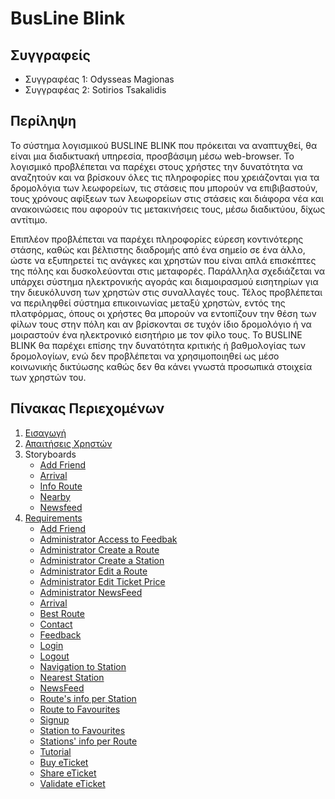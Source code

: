 # BusLine Blink

## Συγγραφείς

- Συγγραφέας 1: Odysseas Magionas
- Συγγραφέας 2: Sotirios Tsakalidis

## Περίληψη

Το σύστημα λογισμικού BUSLINE BLINK που πρόκειται να αναπτυχθεί, θα είναι μια διαδικτυακή υπηρεσία, προσβάσιμη μέσω web-browser. Το λογισμικό προβλέπεται να παρέχει στους χρήστες την δυνατότητα να αναζητούν και να βρίσκουν όλες τις πληροφορίες που χρειάζονται για τα δρομολόγια των λεωφορείων, τις στάσεις που μπορούν να επιβιβαστούν, τους χρόνους αφίξεων των λεωφορείων στις στάσεις και διάφορα νέα και ανακοινώσεις που αφορούν τις μετακινήσεις τους, μέσω διαδικτύου, δίχως αντίτιμο. 

Επιπλέον προβλέπεται να παρέχει πληροφορίες εύρεση κοντινότερης στάσης, καθώς και βέλτιστης διαδρομής από ένα σημείο σε ένα άλλο, ώστε να εξυπηρετεί τις ανάγκες και χρηστών που είναι απλά επισκέπτες της πόλης και δυσκολεύονται στις μεταφορές. Παράλληλα σχεδιάζεται να υπάρχει σύστημα ηλεκτρονικής αγοράς και διαμοιρασμού εισητηρίων για την διευκόλυνση των χρηστών στις συναλλαγές τους. Τέλος προβλέπεται να περιληφθεί σύστημα επικοινωνίας μεταξύ χρηστών, εντός της πλατφόρμας, όπους οι χρήστες θα μπορούν να εντοπίζουν την θέση των φίλων τους στην πόλη και αν βρίσκονται σε τυχόν ίδιο δρομολόγιο ή να μοιραστούν ένα ηλεκτρονικό εισητήριο με τον φίλο τους. Το BUSLINE BLINK θα παρέχει επίσης την δυνατότητα κριτικής ή βαθμολογίας των δρομολογίων, ενώ δεν προβλέπεται να χρησιμοποιηθεί ως μέσο κοινωνικής δικτύωσης καθώς δεν θα κάνει γνωστά προσωπικά στοιχεία των χρηστών του.  

## Πίνακας Περιεχομένων

1. [Εισαγωγή](https://github.com/sotiristsak/soft-eng-assignment/blob/master/documentation/intro.md)
2. [Απαιτήσεις Χρηστών](https://github.com/sotiristsak/soft-eng-assignment/blob/master/documentation/requirements.md)
3. Storyboards
   * [Add Friend](https://github.com/sotiristsak/soft-eng-assignment/blob/master/documentation/storyboard_add_friend.md)
   * [Arrival](https://github.com/sotiristsak/soft-eng-assignment/blob/master/documentation/storyboard_arrival.md)
   * [Info Route](https://github.com/sotiristsak/soft-eng-assignment/blob/master/documentation/storyboard_info_route.md)
   * [Nearby](https://github.com/sotiristsak/soft-eng-assignment/blob/master/documentation/storyboard_nearby.md)
   * [Newsfeed](https://github.com/sotiristsak/soft-eng-assignment/blob/master/documentation/storyboard_newsfeed.md)
3. [Requirements](https://github.com/sotiristsak/soft-eng-assignment/tree/master/requirements)
   * [Add Friend](https://github.com/sotiristsak/soft-eng-assignment/blob/master/requirements/AddFriend.feature)
   * [Administrator Access to Feedbak](https://github.com/sotiristsak/soft-eng-assignment/blob/master/requirements/AdminAccessToFeedBack.feature)
   * [Administrator Create a Route](https://github.com/sotiristsak/soft-eng-assignment/blob/master/requirements/AdminCreateARoute.feature)
   * [Administrator Create a Station](https://github.com/sotiristsak/soft-eng-assignment/blob/master/requirements/AdminCreateAStation.feature)
   * [Administrator Edit a Route](https://github.com/sotiristsak/soft-eng-assignment/blob/master/requirements/AdminEditARoute.feature)
   * [Administrator Edit Ticket Price](https://github.com/sotiristsak/soft-eng-assignment/blob/master/requirements/AdminEditTicketPrice.feature)
   * [Administrator NewsFeed](https://github.com/sotiristsak/soft-eng-assignment/blob/master/requirements/AdminNewsFeed.feature)
   * [Arrival](https://github.com/sotiristsak/soft-eng-assignment/blob/master/requirements/Arrival.feature)
   * [Best Route](https://github.com/sotiristsak/soft-eng-assignment/blob/master/requirements/BestRoute.feature)
   * [Contact](https://github.com/sotiristsak/soft-eng-assignment/blob/master/requirements/Contact.feature)
   * [Feedback](https://github.com/sotiristsak/soft-eng-assignment/blob/master/requirements/Feedback.feature)
   * [Login](https://github.com/sotiristsak/soft-eng-assignment/blob/master/requirements/Login.feature)
   * [Logout](https://github.com/sotiristsak/soft-eng-assignment/blob/master/requirements/Logout.feature)
   * [Navigation to Station](https://github.com/sotiristsak/soft-eng-assignment/blob/master/requirements/NavigationToStation.feature)
   * [Nearest Station](https://github.com/sotiristsak/soft-eng-assignment/blob/master/requirements/NearestStasion.feature)
   * [NewsFeed](https://github.com/sotiristsak/soft-eng-assignment/blob/master/requirements/NewsFeed.feature)
   * [Route's info per Station](https://github.com/sotiristsak/soft-eng-assignment/blob/master/requirements/RouteInfoPerStation.feature)
   * [Route to Favourites](https://github.com/sotiristsak/soft-eng-assignment/blob/master/requirements/RouteToFavourites.feature)
   * [Signup](https://github.com/sotiristsak/soft-eng-assignment/blob/master/requirements/Signup.feature)
   * [Station to Favourites](https://github.com/sotiristsak/soft-eng-assignment/blob/master/requirements/StationToFavourites.feature)
   * [Stations' info per Route](https://github.com/sotiristsak/soft-eng-assignment/blob/master/requirements/StationsInfoPerRoute.feature)
   * [Tutorial](https://github.com/sotiristsak/soft-eng-assignment/blob/master/requirements/Tutorial.feature)
   * [Buy eTicket](https://github.com/sotiristsak/soft-eng-assignment/blob/master/requirements/eTicketBuy.feature)
   * [Share eTicket](https://github.com/sotiristsak/soft-eng-assignment/blob/master/requirements/eTicketShare.feature)
   * [Validate eTicket](https://github.com/sotiristsak/soft-eng-assignment/blob/master/requirements/eTicketValidate.feature)
